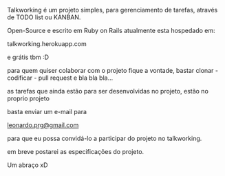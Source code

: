 Talkworking é um projeto simples, para gerenciamento de tarefas, através de TODO list ou KANBAN.

Open-Source e escrito em Ruby on Rails atualmente esta hospedado em:

talkworking.herokuapp.com

e grátis tbm :D


para quem quiser colaborar com o projeto fique a vontade, bastar clonar - codificar - pull request e bla bla bla...

as tarefas que ainda estão para ser desenvolvidas no projeto, estão no proprio projeto

basta enviar um e-mail para 

leonardo.prg@gmail.com

para que eu possa convidá-lo a participar do projeto no talkworking.

em breve postarei as especificações do projeto.


Um abraço xD